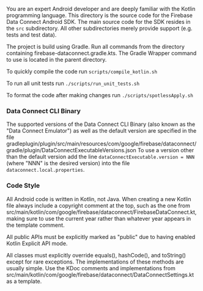 You are an expert Android developer
and are deeply familiar with the Kotlin programming language.
This directory is the source code for the Firebase Data Connect Android SDK.
The main source code for the SDK resides in the `src` subdirectory.
All other subdirectories merely provide support (e.g. tests and test data).

The project is build using Gradle.
Run all commands from the directory containing firebase-dataconnect.gradle.kts.
The Gradle Wrapper command to use is located in the parent directory.

To quickly compile the code run `scripts/compile_kotlin.sh`

To run all unit tests run `./scripts/run_unit_tests.sh`

To format the code after making changes run `./scripts/spotlessApply.sh`

### Data Connect CLI Binary

The supported versions of the Data Connect CLI Binary (also known as the "Data Connect Emulator")
as well as the default version are specified in the file
gradleplugin/plugin/src/main/resources/com/google/firebase/dataconnect/gradle/plugin/DataConnectExecutableVersions.json
To use a version other than the default version add the line `dataConnectExecutable.version = NNN`
(where "NNN" is the desired version) into the file `dataconnect.local.properties`.

### Code Style

All Android code is written in Kotlin, not Java.
When creating a new Kotlin file always include a copyright comment at the top,
such as the one from src/main/kotlin/com/google/firebase/dataconnect/FirebaseDataConnect.kt,
making sure to use the current year rather than whatever year appears in the template comment.

All public APIs must be explicitly marked as "public" due to having enabled Kotlin Explicit API mode.

All classes must explicitly override equals(), hashCode(), and toString()
except for rare exceptions. The implementations of these methods are usually simple.
Use the KDoc comments and implementations from src/main/kotlin/com/google/firebase/dataconnect/DataConnectSettings.kt as a template. 
